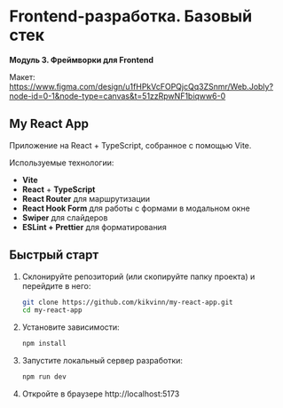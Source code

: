 # Frontend-разработка. Базовый стек

**Модуль 3. Фреймворки для Frontend**

Макет:
https://www.figma.com/design/u1fHPkVcFOPQjcQq3ZSnmr/Web.Jobly?node-id=0-1&node-type=canvas&t=51zzRpwNF1biqww6-0

## My React App

Приложение на React + TypeScript, собранное с помощью Vite.

Используемые технологии:

- **Vite**
- **React** + **TypeScript**
- **React Router** для маршрутизации
- **React Hook Form** для работы с формами в модальном окне
- **Swiper** для слайдеров
- **ESLint + Prettier** для форматирования

## Быстрый старт

1. Склонируйте репозиторий (или скопируйте папку проекта) и перейдите в него:

   ```bash
   git clone https://github.com/kikvinn/my-react-app.git
   cd my-react-app
   ```

2. Установите зависимости:

   ```bash
   npm install
   ```

3. Запустите локальный сервер разработки:

   ```bash
   npm run dev
   ```

4. Откройте в браузере http://localhost:5173
